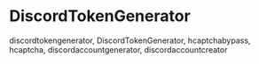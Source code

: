 # DiscordTokenGenerator
discordtokengenerator, DiscordTokenGenerator, hcaptchabypass, hcaptcha, discordaccountgenerator, discordaccountcreator
